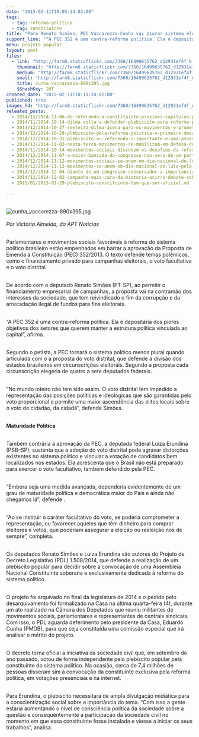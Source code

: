 ```yaml
---
date: "2015-02-11T10:05:14-02:00"
tags:
  - tag: reforma-política
  - tag: constituinte
title: "Para Renato Simões, PEC Vaccarezza-Cunha vai piorar sistema eleitoral"
support_line: "“A PEC 352 é uma contra-reforma política. Ela é depositária dos piores objetivos dos setores que querem manter a estrutura política vinculada ao capital”, afirma."
menu: projeto popular
layout: post
files:
  - link: "http://farm8.staticflickr.com/7360/16499635762_d12931ef4f_b.jpg"
    thumbnail: "http://farm8.staticflickr.com/7360/16499635762_d12931ef4f_t.jpg"
    medium: "http://farm8.staticflickr.com/7360/16499635762_d12931ef4f_z.jpg"
    small: "http://farm8.staticflickr.com/7360/16499635762_d12931ef4f_n.jpg"
    title: cunha_vaccarezza-890x395.jpg
    $$hashKey: 2HT
created_date: "2015-02-11T10:11:24-02:00"
published: true
images_hd: "http://farm8.staticflickr.com/7360/16499635762_d12931ef4f_n.jpg"
releated_posts:
  - 2014/12/2014-11-06-do-referendo-a-constituinte-proximos-capitulos-prometem-mais-embates.md
  - 2014/11/2014-10-14-dilma-volta-a-defender-plebiscito-para-reforma-politica.md
  - 2014/12/2014-10-27-reeleita-dilma-acena-para-os-movimentos-e-promete-reforma-politica.md
  - 2014/12/2014-10-29-plebiscito-pela-reforma-politica-o-primeiro-desafio-de-dilma.md
  - 2014/12/2014-10-31-plebiscito-ou-referendo-o-importante-e-uma-assembleia-constituinte.md
  - 2014/12/2014-11-03-nesta-terca-movimentos-se-mobilizam-em-defesa-do-plebiscito-oficial-pela-constituinte.md
  - 2014/11/2014-10-14-movimentos-sociais-discutem-os-desafios-da-reforma-politica.md
  - 2014/12/2014-11-07-a-maior-bancada-do-congresso-nao-sera-de-um-partido-sera-da-jbs.md
  - 2014/12/2014-11-12-movimentos-sociais-se-unem-em-dia-nacional-de-luta-pelo-plebiscito-constituinte.md
  - 2014/12/2014-11-13-movimentos-se-unem-em-dia-nacional-de-luta-pelo-plebiscito-constituinte.md
  - 2014/12/2014-12-04-diante-de-um-congresso-conservador-a-importancia-da-reforma-politica.md
  - 2014/12/2014-12-02-campanha-mais-cara-da-historia-acirra-debate-sobre-reforma-politica.md
  - 2015/01/2015-01-29-plebiscito-constituinte-tem-que-ser-oficial.md

---
```

<p><br />
<img alt="cunha_vaccarezza-890x395.jpg" src="http://farm8.staticflickr.com/7360/16499635762_d12931ef4f_b.jpg" /><br />
<br />
<em>Por Victoria Almeida, da APT Not&iacute;cias</em></p>

<p><br />
Parlamentares e movimentos sociais favor&aacute;veis &agrave; reforma do sistema pol&iacute;tico brasileiro est&atilde;o empenhados em barrar a aprova&ccedil;&atilde;o da Proposta de Emenda &agrave; Constitui&ccedil;&atilde;o (PEC) 352/2013. O texto defende temas pol&ecirc;micos, como o financiamento privado para campanhas eleitorais, o voto facultativo e o voto distrital.</p>

<p><br />
De acordo com o deputado Renato Sim&otilde;es (PT-SP), ao permitir o financiamento empresarial de campanhas, a proposta vai na contram&atilde;o dos interesses da sociedade, que tem reivindicado o fim da corrup&ccedil;&atilde;o e da arrecada&ccedil;&atilde;o ilegal de fundos para fins eleitorais.</p>

<p><br />
&ldquo;A PEC 352 &eacute; uma contra-reforma pol&iacute;tica. Ela &eacute; deposit&aacute;ria dos piores objetivos dos setores que querem manter a estrutura pol&iacute;tica vinculada ao capital&rdquo;, afirma.</p>

<p><br />
Segundo o petista, a PEC tornar&aacute; o sistema pol&iacute;tico menos plural quando articulada com o a proposta do voto distrital, que defende a divis&atilde;o dos estados brasileiros em circunscri&ccedil;&otilde;es eleitorais. Segundo a proposta cada circunscri&ccedil;&atilde;o elegeria de quatro a sete deputados federais.</p>

<p><br />
&ldquo;No mundo inteiro n&atilde;o tem sido assim. O voto distrital tem impedido a representa&ccedil;&atilde;o das posi&ccedil;&otilde;es pol&iacute;ticas e ideol&oacute;gicas que s&atilde;o garantidas pelo voto proporcional e permite uma maior ascend&ecirc;ncia das elites locais sobre o voto do cidad&atilde;o, da cidad&atilde;&rdquo;, defende Sim&otilde;es.</p>

<p><br />
<strong>Maturidade Pol&iacute;tica </strong></p>

<p><br />
Tamb&eacute;m contr&aacute;ria &agrave; aprova&ccedil;&atilde;o da PEC, a deputada federal Luiza Erundina (PSB&ndash;SP), sustenta que a ado&ccedil;&atilde;o do voto distrital pode agravar distor&ccedil;&otilde;es existentes no sistema pol&iacute;tico e vincular a vota&ccedil;&atilde;o de candidatos bem localizados nos estados. Ela acrescenta que o Brasil n&atilde;o est&aacute; preparado para exercer o voto facultativo, tamb&eacute;m defendido pela PEC.</p>

<p><br />
&ldquo;Embora seja uma medida avan&ccedil;ada, dependeria evidentemente de um grau de maturidade pol&iacute;tica e democr&aacute;tica maior do Pa&iacute;s e ainda n&atilde;o chegamos l&aacute;&rdquo;, defende .</p>

<p><br />
&ldquo;Ao se instituir o car&aacute;ter facultativo do voto, se poderia comprometer a representa&ccedil;&atilde;o, ou favorecer aqueles que t&ecirc;m dinheiro para comprar eleitores e votos, que poderiam assegurar a elei&ccedil;&atilde;o ou reelei&ccedil;&atilde;o nos de sempre&rdquo;, completa.</p>

<p><br />
Os deputados Renato Sim&otilde;es e Luiza Erundina s&atilde;o autores do Projeto de Decreto Legislativo (PDL) 1.508/2014, que defende a realiza&ccedil;&atilde;o de um plebiscito popular para decidir sobre a convoca&ccedil;&atilde;o de uma Assembleia Nacional Constituinte soberana e exclusivamente dedicada &agrave; reforma do sistema pol&iacute;tico.</p>

<p><br />
O projeto foi arquivado no final da legislatura de 2014 e o pedido pelo desarquivamento foi formalizado na Casa na &uacute;ltima quarta-feira (4), durante um ato realizado na C&acirc;mara dos Deputados que reuniu militantes de movimentos sociais, parlamentares e representantes de centrais sindicais. Com isso, o PDL aguarda deferimento pelo presidente da Casa, Eduardo Cunha (PMDB), para que seja constitu&iacute;da uma comiss&atilde;o especial que ir&aacute; analisar o m&eacute;rito do projeto.</p>

<p><br />
O decreto torna oficial a iniciativa da sociedade civil que, em setembro do ano passado, votou de forma independente pelo plebiscito popular pela constituinte do sistema pol&iacute;tico. Na ocasi&atilde;o, cerca de 7,4 milh&otilde;es de pessoas disseram sim &agrave; convoca&ccedil;&atilde;o da constituinte exclusiva pela reforma pol&iacute;tica, em vota&ccedil;&otilde;es presenciais e na internet.</p>

<p><br />
Para Erundina, o plebiscito necessitar&aacute; de ampla divulga&ccedil;&atilde;o midi&aacute;tica para a conscientiza&ccedil;&atilde;o social sobre a import&acirc;ncia do tema. &ldquo;Com isso a gente estaria aumentando o n&iacute;vel de consci&ecirc;ncia pol&iacute;tica da sociedade sobre a quest&atilde;o e consequentemente a participa&ccedil;&atilde;o da sociedade civil no momento em que essa constituinte fosse instalada e viesse a iniciar os seus trabalhos&rdquo;, analisa.</p>
